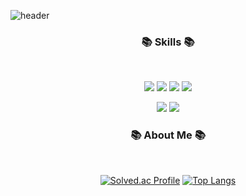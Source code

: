 ![header](https://capsule-render.vercel.app/api?type=wave&color=auto&height=300&section=header&text=Yujeong's%20Github&fontSize=50)

<h3 align="center"><b>📚 Skills 📚</b></h3>
<br>
<p align="center">
<img src="https://img.shields.io/badge/python-3670A0?style=flat&logo=python&logoColor=ffdd54"/>
<img src="https://img.shields.io/badge/C++-%2300599C.svg?style=flat&logo=c%2B%2B&logoColor=white"/>
<img src="https://img.shields.io/badge/Vue.js-4FC08D.svg?&style=flat&logo=Vue.js&logoColor=white"/>
<img src="https://img.shields.io/badge/Django-092E20.svg?&style=flat&logo=Django&logoColor=white"/>
</p>

<p align="center">
<img src="https://img.shields.io/badge/Git-F05032.svg?&style=flat&logo=Git&logoColor=white"/>
<img src="https://img.shields.io/badge/Visual%20Studio%20Code-007ACC.svg?&style=flat&logo=Visual%20Studio%20Code&logoColor=white"/>
</p>
  
<h3 align="center"><b>📚 About Me 📚</b></h3>
<br>
<div align="center">
  
[![Solved.ac Profile](http://mazassumnida.wtf/api/v2/generate_badge?boj=dpdpgh555)](https://solved.ac/dpdpgh555)
[![Top Langs](https://github-readme-stats.vercel.app/api/top-langs/?username=SPIDEY965&layout=compact)](https://github.com/SPIDEY965/github-readme-stats)
</div>

<!--
**SPIDEY965/SPIDEY965** is a ✨ _special_ ✨ repository because its `README.md` (this file) appears on your GitHub profile.

Here are some ideas to get you started:

- 🔭 I’m currently working on ...
- 🌱 I’m currently learning ...
- 👯 I’m looking to collaborate on ...
- 🤔 I’m looking for help with ...
- 💬 Ask me about ...
- 📫 How to reach me: ...
- 😄 Pronouns: ...
- ⚡ Fun fact: ...
-->
